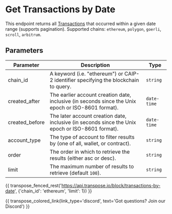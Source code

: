# Get Transactions by Date

This endpoint returns all [Transactions](../models/transaction_model.md) that occurred within a given date range (supports pagination). Supported chains: `ethereum`, `polygon`, `goerli`, `scroll`, `arbitrum`.

## Parameters
| Parameter | Description | Type |
| --------- | ----------- | ---- |
| chain_id | A keyword (i.e. "ethereum") or CAIP-2 identifier specifying the blockchain to query. | `string` |
| created_after | The earlier account creation date, inclusive (in seconds since the Unix epoch or ISO-8601 format). | `date-time` |
| created_before | The later account creation date, inclusive (in seconds since the Unix epoch or ISO-8601 format). | `date-time` |
| account_type | The type of account to filter results by (one of all, wallet, or contract). | `string` |
| order | The order in which to retrieve the results (either asc or desc). | `string` |
| limit | The maximum number of results to retrieve (default `100`). | `string` |

{{ transpose_fenced_rest('https://api.transpose.io/block/transactions-by-date', {'chain_id': 'ethereum', 'limit': 1}) }}

{{ transpose_colored_link(link_type='discord', text='Got questions?  Join our Discord') }}
